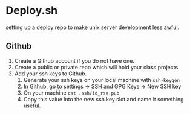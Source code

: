 # Deploy.sh
setting up a deploy repo to make unix server development less awful.


## Github

1. Create a Github account if you do not have one.
2. Create a public or private repo which will hold your class projects.
3. Add your ssh keys to Github.
    1. Generate your ssh keys on your local machine with `ssh-keygen`
    1. In Github, go to settings -> SSH and GPG Keys -> New SSH key
    1. On your machine `cat .ssh/id_rsa.pub`
    1. Copy this value into the new ssh key slot and name it something useful.
